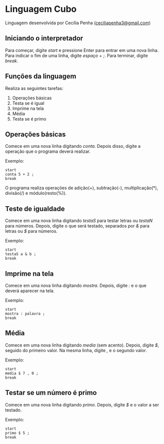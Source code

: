 # Linguagem Cubo


Linguagem desenvolvida por Cecília Penha (ceciliapenha3@gmail.com)

## Iniciando o interpretador

Para começar, digite *start* e pressione Enter para entrar em uma nova linha.
Para indicar o fim de uma linha, digite *espaço* + *;*.
Para terminar, digite *break*.

## Funções da linguagem

Realiza as seguintes tarefas:

1. Operações básicas
2. Testa se é igual
3. Imprime na tela
4. Média
5. Testa se é primo

## Operações básicas

Comece em uma nova linha digitando *conta*. Depois disso, digite a operação que o programa deverá realizar.

Exemplo:

```
start
conta 5 + 2 ;
break
```

O programa realiza operações de adição(+), subtração(-), multiplicação(*), divisão(/) e módulo(resto(%)).

## Teste de igualdade

Comece em uma nova linha digitando *testaS* para testar letras ou *testaN* para números. Depois, digite o que será testado, separados por *&* para letras ou *$* para números.

Exemplo:

```
start
testaS a & b ;
break
```

## Imprime na tela

Comece em uma nova linha digitando *mostra*. Depois, digite *:* e o que deverá aparecer na tela.

Exemplo:

```
start
mostra : palavra ;
break
```

## Média

Comece em uma nova linha digitando *media* (sem acento). Depois, digite *$*, seguido do primeiro valor. Na mesma linha, digite *,* e o segundo valor.

Exemplo:

```
start
media $ 7 , 0 ;
break
```

## Testar se um número é primo

Comece em uma nova linha digitando *primo*. Depois, digite *$* e o valor a ser testado.

Exemplo:

```
start
primo $ 5 ;
break
```
